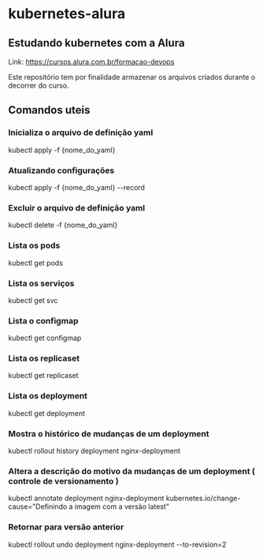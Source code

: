 # kubernetes-alura

## Estudando kubernetes com a Alura 

Link: https://cursos.alura.com.br/formacao-devops

Este repositório tem por finalidade armazenar os arquivos criados durante o decorrer do curso.


## Comandos uteis

### Inicializa o arquivo de definição yaml
kubectl apply -f {nome_do_yaml}

### Atualizando configurações
kubectl apply -f {nome_do_yaml} --record

### Excluir o arquivo de definição yaml
kubectl delete -f {nome_do_yaml}

### Lista os pods
kubectl get pods

### Lista os serviços
kubectl get svc

### Lista o configmap
kubectl get configmap

### Lista os replicaset
kubectl get replicaset

### Lista os deployment
kubectl get deployment
### Mostra o histórico de mudanças de um deployment
kubectl rollout history deployment nginx-deployment

### Altera a descrição do motivo da mudanças de um deployment ( controle de versionamento )
kubectl annotate deployment nginx-deployment kubernetes.io/change-cause="Definindo a imagem com a versão latest"

### Retornar para versão anterior
kubectl rollout undo deployment nginx-deployment --to-revision=2